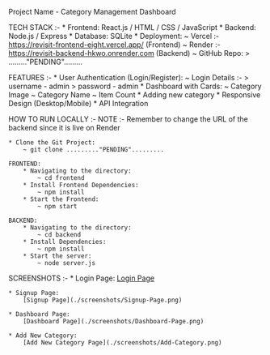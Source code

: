 Project Name - Category Management Dashboard

TECH STACK :-
    * Frontend: React.js / HTML / CSS / JavaScript
    * Backend: Node.js / Express
    * Database: SQLite 
    * Deployment: 
        ~ Vercel :- https://revisit-frontend-eight.vercel.app/ (Frontend)
        ~ Render :- https://revisit-backend-hkwo.onrender.com (Backend)
        ~ GitHub Repo: 
            > ........."PENDING".........

FEATURES :-
    * User Authentication (Login/Register):
        ~ Login Details :- 
            > username - admin
            > password - admin
    * Dashboard with Cards: 
        ~ Category Image
        ~ Category Name
        ~ Item Count
    * Adding new category
    * Responsive Design (Desktop/Mobile)
    * API Integration

HOW TO RUN LOCALLY :-
    NOTE :- Remember to change the URL of the backend since it is live on Render

    * Clone the Git Project:
        ~ git clone ........."PENDING".........

    FRONTEND:
        * Navigating to the directory:
            ~ cd frontend
        * Install Frontend Dependencies:
            ~ npm install
        * Start the Frontend:
            ~ npm start

    BACKEND:
        * Navigating to the directory:
            ~ cd backend
        * Install Dependencies:
            ~ npm install
        * Start the server:
            ~ node server.js


SCREENSHOTS :-
    * Login Page:
        [Login Page](./screenshots/Login-Page.png)

    * Signup Page:
        [Signup Page](./screenshots/Signup-Page.png)

    * Dashboard Page:
        [Dashboard Page](./screenshots/Dashboard-Page.png)

    * Add New Category:
        [Add New Category Page](./screenshots/Add-Category.png)
